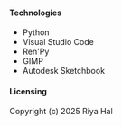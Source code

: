 
#### Technologies
<ul>
  <li>Python</li>
  <li>Visual Studio Code</li>
  <li>Ren'Py</li>
  <li>GIMP</li>
  <li>Autodesk Sketchbook</li>
</ul>

#### Licensing
Copyright (c) 2025 Riya Hal
